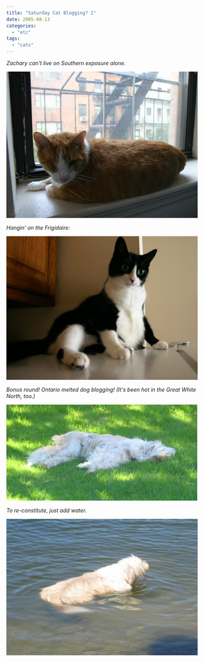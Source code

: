```yaml
---
title: "Saturday Cat Blogging? 1"
date: 2005-08-13
categories: 
  - "etc"
tags: 
  - "cats"
---
```


_Zachary can't live on Southern exposure alone._

![](images/fcb_08132005-1.jpg)

_Hangin' on the Frigidaire:_

![](images/fcb_08132005-2.jpg)

_Bonus round! Ontario melted dog blogging! (It's been hot in the Great White North, too.)_

![](images/fcb_08132005-3.jpg)

_To re-constitute, just add water._

![](images/fcb_08132005-4.jpg)
